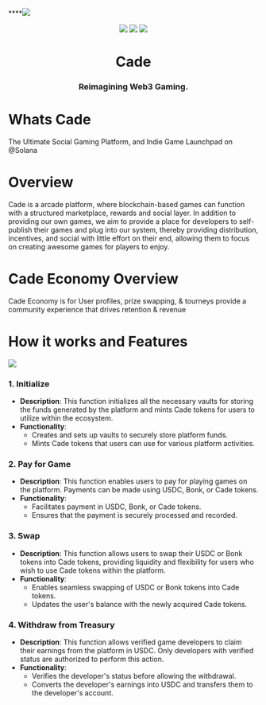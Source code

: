 ****<img src="https://i.imgur.com/N6oQbzv.png">
<div align="center">
  <img src="https://badgen.net/badge/version/1.0/purple">
  <img src="https://badgen.net/badge/docs/1.0/purple">
  <img src="https://badgen.net/badge/contributions/open/purple">
</div>
<h1 align="center">Cade</h1>
<div align="center">
  <h3>Reimagining Web3 Gaming.</h3>
</div>
 
# Whats Cade

The Ultimate Social Gaming Platform, and Indie Game Launchpad on @Solana

# Overview

Cade is a arcade platform, where blockchain-based games can function with a structured marketplace, rewards and social layer. In addition to providing our own games, we aim to provide a place for developers to self-publish their games and plug into our system, thereby providing distribution, incentives, and social with little effort on their end, allowing them to focus on creating awesome games for players to enjoy.

# Cade Economy Overview
Cade Economy is for User profiles, prize swapping, & tourneys provide a community experience that drives retention & revenue

# How it works and Features

<img src="https://firebasestorage.googleapis.com/v0/b/shrine-76128.appspot.com/o/Cade%20Economy.png?alt=media&token=c42ef2fb-ff28-40eb-bc67-9a2c1ed5fd0d">


### 1. Initialize
- **Description**: This function initializes all the necessary vaults for storing the funds generated by the platform and mints Cade tokens for users to utilize within the ecosystem.
- **Functionality**:
    - Creates and sets up vaults to securely store platform funds.
    - Mints Cade tokens that users can use for various platform activities.

### 2. Pay for Game
- **Description**: This function enables users to pay for playing games on the platform. Payments can be made using USDC, Bonk, or Cade tokens.
- **Functionality**:
    - Facilitates payment in USDC, Bonk, or Cade tokens.
    - Ensures that the payment is securely processed and recorded.

### 3. Swap
- **Description**: This function allows users to swap their USDC or Bonk tokens into Cade tokens, providing liquidity and flexibility for users who wish to use Cade tokens within the platform.
- **Functionality**:
    - Enables seamless swapping of USDC or Bonk tokens into Cade tokens.
    - Updates the user's balance with the newly acquired Cade tokens.

### 4. Withdraw from Treasury
- **Description**: This function allows verified game developers to claim their earnings from the platform in USDC. Only developers with verified status are authorized to perform this action.
- **Functionality**:
    - Verifies the developer's status before allowing the withdrawal.
    - Converts the developer's earnings into USDC and transfers them to the developer's account.



